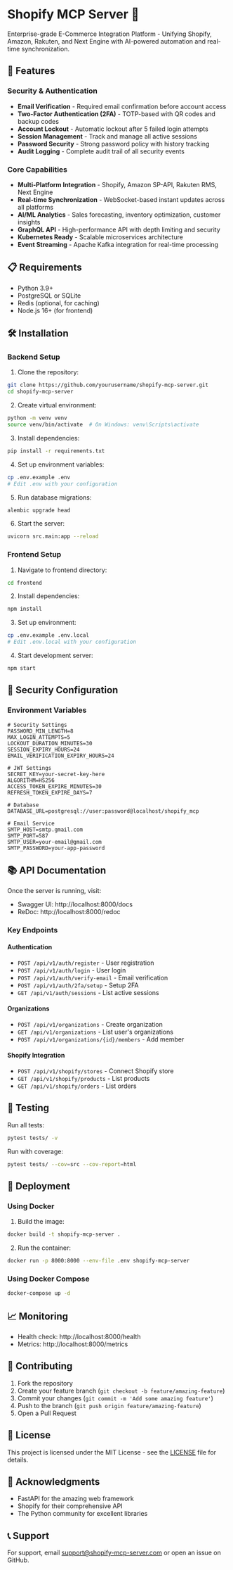 # Shopify MCP Server 🚀

Enterprise-grade E-Commerce Integration Platform - Unifying Shopify, Amazon, Rakuten, and Next Engine with AI-powered automation and real-time synchronization.

## 🚀 Features

### Security & Authentication
- **Email Verification** - Required email confirmation before account access
- **Two-Factor Authentication (2FA)** - TOTP-based with QR codes and backup codes
- **Account Lockout** - Automatic lockout after 5 failed login attempts
- **Session Management** - Track and manage all active sessions
- **Password Security** - Strong password policy with history tracking
- **Audit Logging** - Complete audit trail of all security events

### Core Capabilities
- **Multi-Platform Integration** - Shopify, Amazon SP-API, Rakuten RMS, Next Engine
- **Real-time Synchronization** - WebSocket-based instant updates across all platforms
- **AI/ML Analytics** - Sales forecasting, inventory optimization, customer insights
- **GraphQL API** - High-performance API with depth limiting and security
- **Kubernetes Ready** - Scalable microservices architecture
- **Event Streaming** - Apache Kafka integration for real-time processing

## 📋 Requirements

- Python 3.9+
- PostgreSQL or SQLite
- Redis (optional, for caching)
- Node.js 16+ (for frontend)

## 🛠️ Installation

### Backend Setup

1. Clone the repository:
```bash
git clone https://github.com/yourusername/shopify-mcp-server.git
cd shopify-mcp-server
```

2. Create virtual environment:
```bash
python -m venv venv
source venv/bin/activate  # On Windows: venv\Scripts\activate
```

3. Install dependencies:
```bash
pip install -r requirements.txt
```

4. Set up environment variables:
```bash
cp .env.example .env
# Edit .env with your configuration
```

5. Run database migrations:
```bash
alembic upgrade head
```

6. Start the server:
```bash
uvicorn src.main:app --reload
```

### Frontend Setup

1. Navigate to frontend directory:
```bash
cd frontend
```

2. Install dependencies:
```bash
npm install
```

3. Set up environment:
```bash
cp .env.example .env.local
# Edit .env.local with your configuration
```

4. Start development server:
```bash
npm start
```

## 🔐 Security Configuration

### Environment Variables

```env
# Security Settings
PASSWORD_MIN_LENGTH=8
MAX_LOGIN_ATTEMPTS=5
LOCKOUT_DURATION_MINUTES=30
SESSION_EXPIRY_HOURS=24
EMAIL_VERIFICATION_EXPIRY_HOURS=24

# JWT Settings
SECRET_KEY=your-secret-key-here
ALGORITHM=HS256
ACCESS_TOKEN_EXPIRE_MINUTES=30
REFRESH_TOKEN_EXPIRE_DAYS=7

# Database
DATABASE_URL=postgresql://user:password@localhost/shopify_mcp

# Email Service
SMTP_HOST=smtp.gmail.com
SMTP_PORT=587
SMTP_USER=your-email@gmail.com
SMTP_PASSWORD=your-app-password
```

## 📚 API Documentation

Once the server is running, visit:
- Swagger UI: http://localhost:8000/docs
- ReDoc: http://localhost:8000/redoc

### Key Endpoints

#### Authentication
- `POST /api/v1/auth/register` - User registration
- `POST /api/v1/auth/login` - User login
- `POST /api/v1/auth/verify-email` - Email verification
- `POST /api/v1/auth/2fa/setup` - Setup 2FA
- `GET /api/v1/auth/sessions` - List active sessions

#### Organizations
- `POST /api/v1/organizations` - Create organization
- `GET /api/v1/organizations` - List user's organizations
- `POST /api/v1/organizations/{id}/members` - Add member

#### Shopify Integration
- `POST /api/v1/shopify/stores` - Connect Shopify store
- `GET /api/v1/shopify/products` - List products
- `GET /api/v1/shopify/orders` - List orders

## 🧪 Testing

Run all tests:
```bash
pytest tests/ -v
```

Run with coverage:
```bash
pytest tests/ --cov=src --cov-report=html
```

## 🚀 Deployment

### Using Docker

1. Build the image:
```bash
docker build -t shopify-mcp-server .
```

2. Run the container:
```bash
docker run -p 8000:8000 --env-file .env shopify-mcp-server
```

### Using Docker Compose

```bash
docker-compose up -d
```

## 📈 Monitoring

- Health check: http://localhost:8000/health
- Metrics: http://localhost:8000/metrics

## 🤝 Contributing

1. Fork the repository
2. Create your feature branch (`git checkout -b feature/amazing-feature`)
3. Commit your changes (`git commit -m 'Add some amazing feature'`)
4. Push to the branch (`git push origin feature/amazing-feature`)
5. Open a Pull Request

## 📄 License

This project is licensed under the MIT License - see the [LICENSE](LICENSE) file for details.

## 🙏 Acknowledgments

- FastAPI for the amazing web framework
- Shopify for their comprehensive API
- The Python community for excellent libraries

## 📞 Support

For support, email support@shopify-mcp-server.com or open an issue on GitHub.